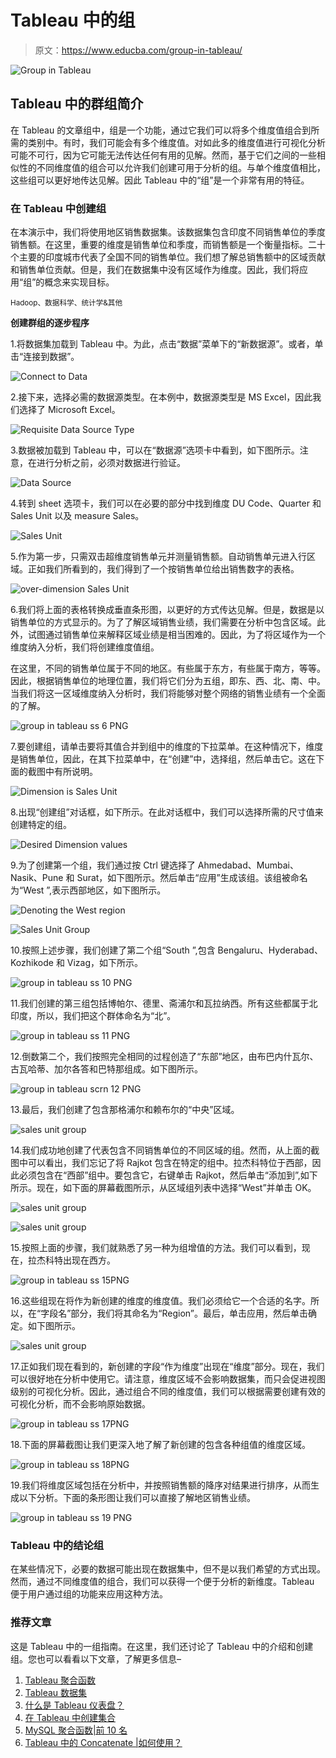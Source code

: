 # Tableau 中的组

> 原文：<https://www.educba.com/group-in-tableau/>

![Group in Tableau](img/2a92e60e93dfd7d1b7b12a309d65cfa0.png)



## Tableau 中的群组简介

在 Tableau 的文章组中，组是一个功能，通过它我们可以将多个维度值组合到所需的类别中。有时，我们可能会有多个维度值。对如此多的维度值进行可视化分析可能不可行，因为它可能无法传达任何有用的见解。然而，基于它们之间的一些相似性的不同维度值的组合可以允许我们创建可用于分析的组。与单个维度值相比，这些组可以更好地传达见解。因此 Tableau 中的“组”是一个非常有用的特征。

### 在 Tableau 中创建组

在本演示中，我们将使用地区销售数据集。该数据集包含印度不同销售单位的季度销售额。在这里，重要的维度是销售单位和季度，而销售额是一个衡量指标。二十个主要的印度城市代表了全国不同的销售单位。我们想了解总销售额中的区域贡献和销售单位贡献。但是，我们在数据集中没有区域作为维度。因此，我们将应用“组”的概念来实现目标。

<small>Hadoop、数据科学、统计学&其他</small>

**创建群组的逐步程序**

1.将数据集加载到 Tableau 中。为此，点击“数据”菜单下的“新数据源”。或者，单击“连接到数据”。

![Connect to Data](img/e0e26daedbdea8b2fc41c069e38f08e5.png)



2.接下来，选择必需的数据源类型。在本例中，数据源类型是 MS Excel，因此我们选择了 Microsoft Excel。

![Requisite Data Source Type](img/6fb5adbfb50ceb80d63362b586db4749.png)



3.数据被加载到 Tableau 中，可以在“数据源”选项卡中看到，如下图所示。注意，在进行分析之前，必须对数据进行验证。

![Data Source](img/31b4d86fb6ad34d917b58ac1475dd2cc.png)



4.转到 sheet 选项卡，我们可以在必要的部分中找到维度 DU Code、Quarter 和 Sales Unit 以及 measure Sales。

![Sales Unit](img/39375445884301393c7b5d0ae65d1970.png)



5.作为第一步，只需双击超维度销售单元并测量销售额。自动销售单元进入行区域。正如我们所看到的，我们得到了一个按销售单位给出销售数字的表格。

![over-dimension Sales Unit](img/945a776d857ced95f9e99ac9b6120ae2.png)



6.我们将上面的表格转换成垂直条形图，以更好的方式传达见解。但是，数据是以销售单位的方式显示的。为了了解区域销售业绩，我们需要在分析中包含区域。此外，试图通过销售单位来解释区域业绩是相当困难的。因此，为了将区域作为一个维度纳入分析，我们将创建维度值组。

在这里，不同的销售单位属于不同的地区。有些属于东方，有些属于南方，等等。因此，根据销售单位的地理位置，我们将它们分为五组，即东、西、北、南、中。当我们将这一区域维度纳入分析时，我们将能够对整个网络的销售业绩有一个全面的了解。

![group in tableau ss 6 PNG](img/ae33c5d0cf99c6f49c3f84debac87909.png)



7.要创建组，请单击要将其值合并到组中的维度的下拉菜单。在这种情况下，维度是销售单位，因此，在其下拉菜单中，在“创建”中，选择组，然后单击它。这在下面的截图中有所说明。

![Dimension is Sales Unit](img/fcd4e118f9e9c4644a6c604fc80dc0b8.png)



8.出现“创建组”对话框，如下所示。在此对话框中，我们可以选择所需的尺寸值来创建特定的组。

![Desired Dimension values](img/4979332df2e32da331845d6163b4213a.png)



9.为了创建第一个组，我们通过按 Ctrl 键选择了 Ahmedabad、Mumbai、Nasik、Pune 和 Surat，如下图所示。然后单击“应用”生成该组。该组被命名为“West ”,表示西部地区，如下图所示。

![Denoting the West region ](img/f65953b5c9758b864f7dfc00b1a0b6c4.png)



![Sales Unit Group](img/f175cb790a55bb8070869e14876a35fc.png)



10.按照上述步骤，我们创建了第二个组“South ”,包含 Bengaluru、Hyderabad、Kozhikode 和 Vizag，如下所示。

![group in tableau ss 10 PNG](img/ace14b675d521481c12c4a3d399ec875.png)



11.我们创建的第三组包括博帕尔、德里、斋浦尔和瓦拉纳西。所有这些都属于北印度，所以，我们把这个群体命名为“北”。

![group in tableau ss 11 PNG](img/7b35490939dbaec53627a1ab2790d014.png)



12.倒数第二个，我们按照完全相同的过程创造了“东部”地区，由布巴内什瓦尔、古瓦哈蒂、加尔各答和巴特那组成。如下图所示。

![group in tableau scrn 12 PNG](img/1b31b90f452f8dda82140159fe817cc7.png)



13.最后，我们创建了包含那格浦尔和赖布尔的“中央”区域。

![sales unit group](img/d474da5d59c77392dc9da439807c666d.png)



14.我们成功地创建了代表包含不同销售单位的不同区域的组。然而，从上面的截图中可以看出，我们忘记了将 Rajkot 包含在特定的组中。拉杰科特位于西部，因此必须包含在“西部”组中。要包含它，右键单击 Rajkot，然后单击“添加到”,如下所示。现在，如下面的屏幕截图所示，从区域组列表中选择“West”并单击 OK。

![sales unit group](img/69b65a58cf838c78340d6608f88d3fc7.png)



![sales unit group](img/e255fcdc41ea72b2209fb1925aa17839.png)



15.按照上面的步骤，我们就熟悉了另一种为组增值的方法。我们可以看到，现在，拉杰科特出现在西方。

![group in tableau ss 15PNG](img/fa319bdf5ecbac7a593b0d851cc7018c.png)



16.这些组现在将作为新创建的维度的维度值。我们必须给它一个合适的名字。所以，在“字段名”部分，我们将其命名为“Region”。最后，单击应用，然后单击确定。如下图所示。

![sales unit group](img/6f89dcd23c8f63a2bcecf6d82cddf563.png)



17.正如我们现在看到的，新创建的字段“作为维度”出现在“维度”部分。现在，我们可以很好地在分析中使用它。请注意，维度区域不会影响数据集，而只会促进视图级别的可视化分析。因此，通过组合不同的维度值，我们可以根据需要创建有效的可视化分析，而不会影响原始数据。

![group in tableau ss 17PNG](img/62b8e5d1c44beaf3fb5739db46ce79b8.png)



18.下面的屏幕截图让我们更深入地了解了新创建的包含各种组值的维度区域。

![group in tableau ss 18PNG](img/2893399a1d6df93142342adb60fb9aa1.png)



19.我们将维度区域包括在分析中，并按照销售额的降序对结果进行排序，从而生成以下分析。下面的条形图让我们可以直接了解地区销售业绩。

![group in tableau ss 19 PNG](img/bd676766674db9821a03693dbb52c730.png)



### Tableau 中的结论组

在某些情况下，必要的数据可能出现在数据集中，但不是以我们希望的方式出现。然而，通过不同维度值的组合，我们可以获得一个便于分析的新维度。Tableau 便于用户通过组的功能来应用这种方法。

### 推荐文章

这是 Tableau 中的一组指南。在这里，我们还讨论了 Tableau 中的介绍和创建组。您也可以看看以下文章，了解更多信息–

1.  [Tableau 聚合函数](https://www.educba.com/tableau-aggregate-functions/)
2.  [Tableau 数据集](https://www.educba.com/tableau-data-sets/)
3.  [什么是 Tableau 仪表盘？](https://www.educba.com/what-is-tableau-dashboard/)
4.  [在 Tableau 中创建集合](https://www.educba.com/create-set-in-tableau/)
5.  [MySQL 聚合函数|前 10 名](https://www.educba.com/mysql-aggregate-function/)
6.  [Tableau 中的 Concatenate |如何使用？](https://www.educba.com/concatenate-in-tableau/)





